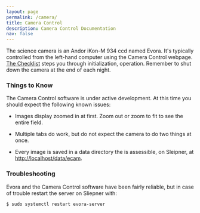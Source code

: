 ```yaml
---
layout: page
permalink: /camera/
title: Camera Control
description: Camera Control Documentation
nav: false
---
```

The science camera is an Andor iKon-M 934 ccd named Evora. It's typically controlled from the left-hand computer using the Camera Control webpage. [The Checklist](checklist/) steps you through initialization, operation. Remember to shut down the camera at the end of each night.

### Things to Know
The Camera Control software is under active development. At this time you should expect the following known issues:

- Images display zoomed in at first. Zoom out or zoom to fit to see the entire field.

- Multiple tabs do work, but do not expect the camera to do two things at once.

- Every image is saved in a data directory the is assessible, on Sleipner, at [http://localhost/data/ecam](http://localhost/data/ecam).

### Troubleshooting

Evora and the Camera Control software have been fairly reliable, but in case of trouble restart the server on Sliepner with:

`$ sudo systemctl restart evora-server`
